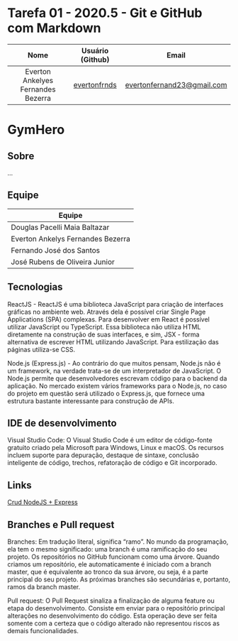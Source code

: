 # Tarefa 01 - 2020.5 - Git e GitHub com Markdown

|              Nome              | Usuário (Github) |          Email           |
| :----------------------------: | :--------------: | :----------------------: |
| Everton Ankelyes Fernandes Bezerra |  [evertonfrnds](github.com/evertofrnds)   | evertonfernand23@gmail.com |

# GymHero

## Sobre

...

## Equipe

| Equipe  |
|---|
| Douglas Pacelli Maia Baltazar |
| Everton Ankelys Fernandes Bezerra |
| Fernando José dos Santos |
| José Rubens de Oliveira Junior |

## Tecnologias

ReactJS - ReactJS é uma biblioteca JavaScript para criação de interfaces gráficas no ambiente web. Através dela é possível criar Single Page Applications (SPA) complexas. Para desenvolver em React é possível utilizar JavaScript ou TypeScript. Essa biblioteca não utiliza HTML diretamente na construção de suas interfaces, e sim, JSX - forma alternativa de escrever HTML utilizando JavaScript. Para estilização das páginas utiliza-se CSS.

Node.js (Express.js) - Ao contrário do que muitos pensam, Node.js não é um framework, na verdade trata-se de um interpretador de JavaScript. O Node.js permite que desenvolvedores escrevam código para o backend da aplicação. No mercado existem vários frameworks para o Node.js, no caso do projeto em questão será utilizado o Express.js, que fornece uma estrutura bastante interessante para construção de APIs.

## IDE de desenvolvimento

Visual Studio Code: 
O Visual Studio Code é um editor de código-fonte gratuito criado pela Microsoft para Windows, Linux e macOS. Os recursos incluem suporte para depuração, destaque de sintaxe, conclusão inteligente de código, trechos, refatoração de código e Git incorporado.

## Links

[Crud NodeJS + Express](https://blog.geekhunter.com.br/criar-crud-nodejs/)

## Branches e Pull request

Branches: Em tradução literal, significa “ramo”. No mundo da programação, ela tem o mesmo significado: uma branch é uma ramificação do seu projeto.
Os repositórios no GitHub funcionam como uma árvore. Quando criamos um repositório, ele automaticamente é iniciado com a branch master, que é equivalente ao tronco da sua árvore, ou seja, é a parte principal do seu projeto. As próximas branches são secundárias e, portanto, ramos da branch master.

Pull request: O Pull Request sinaliza a finalização de alguma feature ou etapa do desenvolvimento. Consiste em enviar para o repositório principal alterações no desenvolvimento do código. Esta operação deve ser feita somente com a certeza que o código alterado não representou riscos as demais funcionalidades.
